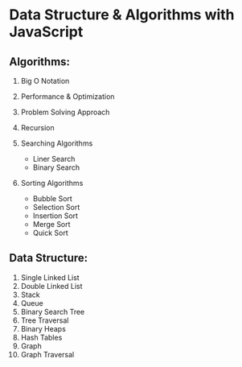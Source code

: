 # Data Structure & Algorithms with JavaScript

## Algorithms:

1. Big O Notation
1. Performance & Optimization
1. Problem Solving Approach
1. Recursion
1. Searching Algorithms

   - Liner Search
   - Binary Search

1. Sorting Algorithms

   - Bubble Sort
   - Selection Sort
   - Insertion Sort
   - Merge Sort
   - Quick Sort

## Data Structure:

1. Single Linked List
1. Double Linked List
1. Stack
1. Queue
1. Binary Search Tree
1. Tree Traversal
1. Binary Heaps
1. Hash Tables
1. Graph
1. Graph Traversal
